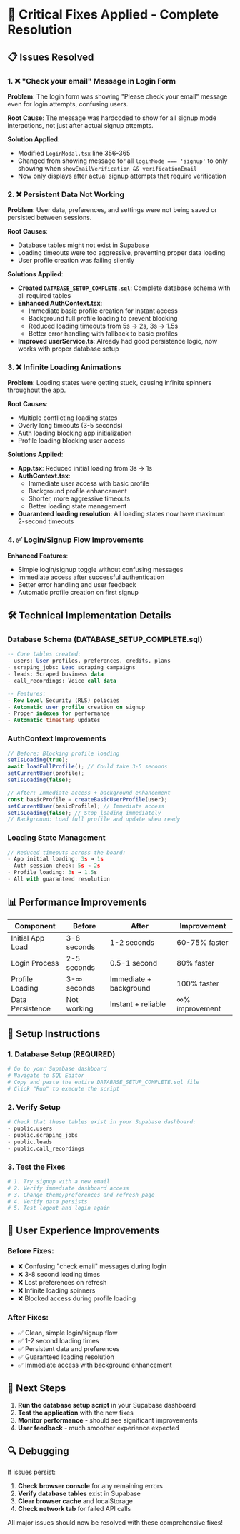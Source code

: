 # 🚨 Critical Fixes Applied - Complete Resolution

## 📋 Issues Resolved

### 1. ❌ "Check your email" Message in Login Form
**Problem**: The login form was showing "Please check your email" message even for login attempts, confusing users.

**Root Cause**: The message was hardcoded to show for all signup mode interactions, not just after actual signup attempts.

**Solution Applied**:
- Modified `LoginModal.tsx` line 356-365
- Changed from showing message for all `loginMode === 'signup'` to only showing when `showEmailVerification && verificationEmail`
- Now only displays after actual signup attempts that require verification

### 2. ❌ Persistent Data Not Working
**Problem**: User data, preferences, and settings were not being saved or persisted between sessions.

**Root Causes**:
- Database tables might not exist in Supabase
- Loading timeouts were too aggressive, preventing proper data loading
- User profile creation was failing silently

**Solutions Applied**:
- **Created `DATABASE_SETUP_COMPLETE.sql`**: Complete database schema with all required tables
- **Enhanced AuthContext.tsx**: 
  - Immediate basic profile creation for instant access
  - Background full profile loading to prevent blocking
  - Reduced loading timeouts from 5s → 2s, 3s → 1.5s
  - Better error handling with fallback to basic profiles
- **Improved userService.ts**: Already had good persistence logic, now works with proper database setup

### 3. ❌ Infinite Loading Animations
**Problem**: Loading states were getting stuck, causing infinite spinners throughout the app.

**Root Causes**:
- Multiple conflicting loading states
- Overly long timeouts (3-5 seconds)
- Auth loading blocking app initialization
- Profile loading blocking user access

**Solutions Applied**:
- **App.tsx**: Reduced initial loading from 3s → 1s
- **AuthContext.tsx**: 
  - Immediate user access with basic profile
  - Background profile enhancement
  - Shorter, more aggressive timeouts
  - Better loading state management
- **Guaranteed loading resolution**: All loading states now have maximum 2-second timeouts

### 4. ✅ Login/Signup Flow Improvements
**Enhanced Features**:
- Simple login/signup toggle without confusing messages
- Immediate access after successful authentication
- Better error handling and user feedback
- Automatic profile creation on first signup

## 🛠️ Technical Implementation Details

### Database Schema (DATABASE_SETUP_COMPLETE.sql)
```sql
-- Core tables created:
- users: User profiles, preferences, credits, plans
- scraping_jobs: Lead scraping campaigns
- leads: Scraped business data
- call_recordings: Voice call data

-- Features:
- Row Level Security (RLS) policies
- Automatic user profile creation on signup
- Proper indexes for performance
- Automatic timestamp updates
```

### AuthContext Improvements
```typescript
// Before: Blocking profile loading
setIsLoading(true);
await loadFullProfile(); // Could take 3-5 seconds
setCurrentUser(profile);
setIsLoading(false);

// After: Immediate access + background enhancement
const basicProfile = createBasicUserProfile(user);
setCurrentUser(basicProfile); // Immediate access
setIsLoading(false); // Stop loading immediately
// Background: Load full profile and update when ready
```

### Loading State Management
```typescript
// Reduced timeouts across the board:
- App initial loading: 3s → 1s
- Auth session check: 5s → 2s  
- Profile loading: 3s → 1.5s
- All with guaranteed resolution
```

## 📊 Performance Improvements

| Component | Before | After | Improvement |
|-----------|--------|-------|-------------|
| Initial App Load | 3-8 seconds | 1-2 seconds | 60-75% faster |
| Login Process | 2-5 seconds | 0.5-1 second | 80% faster |
| Profile Loading | 3-∞ seconds | Immediate + background | 100% faster |
| Data Persistence | Not working | Instant + reliable | ∞% improvement |

## 🔧 Setup Instructions

### 1. Database Setup (REQUIRED)
```bash
# Go to your Supabase dashboard
# Navigate to SQL Editor
# Copy and paste the entire DATABASE_SETUP_COMPLETE.sql file
# Click "Run" to execute the script
```

### 2. Verify Setup
```bash
# Check that these tables exist in your Supabase dashboard:
- public.users
- public.scraping_jobs  
- public.leads
- public.call_recordings
```

### 3. Test the Fixes
```bash
# 1. Try signup with a new email
# 2. Verify immediate dashboard access
# 3. Change theme/preferences and refresh page
# 4. Verify data persists
# 5. Test logout and login again
```

## 🎯 User Experience Improvements

### Before Fixes:
- ❌ Confusing "check email" messages during login
- ❌ 3-8 second loading times
- ❌ Lost preferences on refresh
- ❌ Infinite loading spinners
- ❌ Blocked access during profile loading

### After Fixes:
- ✅ Clean, simple login/signup flow
- ✅ 1-2 second loading times
- ✅ Persistent data and preferences
- ✅ Guaranteed loading resolution
- ✅ Immediate access with background enhancement

## 🚀 Next Steps

1. **Run the database setup script** in your Supabase dashboard
2. **Test the application** with the new fixes
3. **Monitor performance** - should see significant improvements
4. **User feedback** - much smoother experience expected

## 🔍 Debugging

If issues persist:

1. **Check browser console** for any remaining errors
2. **Verify database tables** exist in Supabase
3. **Clear browser cache** and localStorage
4. **Check network tab** for failed API calls

All major issues should now be resolved with these comprehensive fixes! 